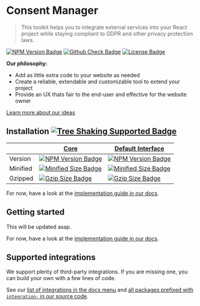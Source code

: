 # Consent Manager

> This toolkit helps you to integrate external services into your React project while staying compliant to GDPR and other privacy protection laws.

[![NPM Version Badge](https://badgen.net/npm/v/@consent-manager/core)](https://www.npmjs.com/package/@consent-manager/core)
[![Github Check Badge](https://badgen.net/github/checks/hashbite/consent-manager/main)](https://github.com/hashbite/consent-manager/actions)
[![License Badge](https://badgen.net/npm/license/@consent-manager/core)](https://github.com/hashbite/consent-manager/blob/main/LICENSE)

**Our philosophy:**

- Add as little extra code to your website as needed
- Create a reliable, extendable and customizable tool to extend your project
- Provide an UX thats fair to the end-user and effective for the website owner

[Learn more about our ideas](https://hashbite.github.io/consent-manager/docs/)

## Installation [![Tree Shaking Supported Badge](https://badgen.net/bundlephobia/tree-shaking/@consent-manager/core)](https://bundlephobia.com/result?p=@consent-manager/core)

|          | [Core](https://github.com/hashbite/consent-manager/tree/main/packages/core)                                                                   | [Default Interface](https://github.com/hashbite/consent-manager/tree/main/packages/interface-default)                                                                   |
| -------- | -------------------------------------------------------------------------------------------------------------------------------------------- | ---------------------------------------------------------------------------------------------------------------------------------------------------------------------- |
| Version | [![NPM Version Badge](https://badgen.net/npm/v/@consent-manager/core)](https://www.npmjs.com/package/@consent-manager/core) | [![NPM Version Badge](https://badgen.net/npm/v/@consent-manager/core)](https://www.npmjs.com/package/@consent-manager/interface-default) |
| Minified | [![Minified Size Badge](https://badgen.net/bundlephobia/min/@consent-manager/core)](https://bundlephobia.com/result?p=@consent-manager/core) | [![Minified Size Badge](https://badgen.net/bundlephobia/min/@consent-manager/interface-default)](https://bundlephobia.com/result?p=@consent-manager/interface-default) |
| Gzipped  | [![Gzip Size Badge](https://badgen.net/bundlephobia/minzip/@consent-manager/core)](https://bundlephobia.com/result?p=@consent-manager/core)  | [![Gzip Size Badge](https://badgen.net/bundlephobia/minzip/@consent-manager/interface-default)](https://bundlephobia.com/result?p=@consent-manager/interface-default)  |

For now, have a look at the [implementation guide in our docs](https://hashbite.github.io/consent-manager/docs/getting-started).

## Getting started

This will be updated asap.

For now, have a look at the [implementation guide in our docs](https://hashbite.github.io/consent-manager/docs/getting-started).

## Supported integrations

We support plenty of third-party integrations. If you are missing one, you can build your own with a few lines of code.

See our [list of integrations in the docs menu](https://hashbite.github.io/consent-manager/docs/) and [all packages prefixed with `integration-` in our source code](https://github.com/hashbite/consent-manager/tree/main/packages).
